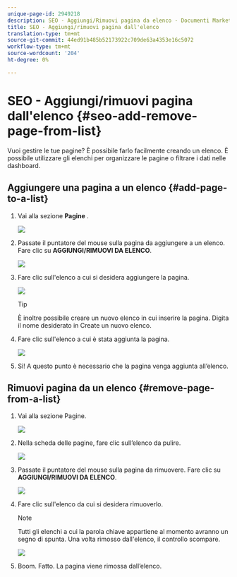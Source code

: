 ```yaml
---
unique-page-id: 2949218
description: SEO - Aggiungi/Rimuovi pagina da elenco - Documenti Marketo - Documentazione prodotto
title: SEO - Aggiungi/rimuovi pagina dall'elenco
translation-type: tm+mt
source-git-commit: 44ed91b485b52173922c709de63a4353e16c5072
workflow-type: tm+mt
source-wordcount: '204'
ht-degree: 0%

---
```



# SEO - Aggiungi/rimuovi pagina dall&#39;elenco {#seo-add-remove-page-from-list}

Vuoi gestire le tue pagine? È possibile farlo facilmente creando un elenco. È possibile utilizzare gli elenchi per organizzare le pagine o filtrare i dati nelle dashboard.

## Aggiungere una pagina a un elenco {#add-page-to-a-list}

1. Vai alla sezione **Pagine** .

   ![](assets/image2014-9-18-13-3a2-3a49.png)

1. Passate il puntatore del mouse sulla pagina da aggiungere a un elenco. Fare clic su **AGGIUNGI/RIMUOVI DA ELENCO**.

   ![](assets/image2014-9-18-13-3a2-3a53.png)

1. Fare clic sull&#39;elenco a cui si desidera aggiungere la pagina.

   ![](assets/image2014-9-18-13-3a3-3a13.png)

   >[!TIP]
   >
   >È inoltre possibile creare un nuovo elenco in cui inserire la pagina. Digita il nome desiderato in Create un nuovo elenco.

1. Fare clic sull&#39;elenco a cui è stata aggiunta la pagina.

   ![](assets/image2014-9-18-13-3a3-3a40.png)

1. Sì! A questo punto è necessario che la pagina venga aggiunta all’elenco.

## Rimuovi pagina da un elenco {#remove-page-from-a-list}

1. Vai alla sezione Pagine.

   ![](assets/image2014-9-18-13-3a3-3a45.png)

1. Nella scheda delle pagine, fare clic sull’elenco da pulire.

   ![](assets/image2014-9-18-13-3a3-3a59.png)

1. Passate il puntatore del mouse sulla pagina da rimuovere. Fare clic su **AGGIUNGI/RIMUOVI DA ELENCO**.

   ![](assets/image2014-9-18-13-3a4-3a3.png)

1. Fare clic sull&#39;elenco da cui si desidera rimuoverlo.

   >[!NOTE]
   >
   >Tutti gli elenchi a cui la parola chiave appartiene al momento avranno un segno di spunta. Una volta rimosso dall&#39;elenco, il controllo scompare.

   ![](assets/image2014-9-18-13-3a5-3a40.png)

1. Boom. Fatto. La pagina viene rimossa dall’elenco.

